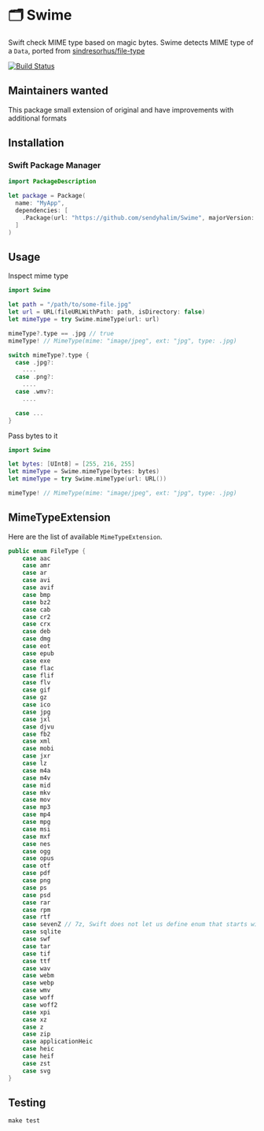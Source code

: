 # 🗂 Swime
Swift check MIME type based on magic bytes. Swime detects MIME type of a `Data`, ported from [sindresorhus/file-type](https://github.com/sindresorhus/file-type)

[![Build Status](https://travis-ci.org/sendyhalim/Swime.svg?branch=master)](https://travis-ci.org/sendyhalim/Swime)

## Maintainers wanted
This package small extension of original and have improvements with additional formats

## Installation
### Swift Package Manager
```swift
import PackageDescription

let package = Package(
  name: "MyApp",
  dependencies: [
    .Package(url: "https://github.com/sendyhalim/Swime", majorVersion: 3)
  ]
)
```

## Usage

Inspect mime type

```swift
import Swime

let path = "/path/to/some-file.jpg"
let url = URL(fileURLWithPath: path, isDirectory: false)
let mimeType = try Swime.mimeType(url: url)

mimeType?.type == .jpg // true
mimeType! // MimeType(mime: "image/jpeg", ext: "jpg", type: .jpg)

switch mimeType?.type {
  case .jpg?:
    ....
  case .png?:
    ....
  case .wmv?:
    ....

  case ...
}
```

Pass bytes to it
```swift
import Swime

let bytes: [UInt8] = [255, 216, 255]
let mimeType = Swime.mimeType(bytes: bytes)
let mimeType = try Swime.mimeType(url: URL())

mimeType! // MimeType(mime: "image/jpeg", ext: "jpg", type: .jpg)
```

## MimeTypeExtension
Here are the list of available `MimeTypeExtension`.

```swift
public enum FileType {
    case aac
    case amr
    case ar
    case avi
    case avif
    case bmp
    case bz2
    case cab
    case cr2
    case crx
    case deb
    case dmg
    case eot
    case epub
    case exe
    case flac
    case flif
    case flv
    case gif
    case gz
    case ico
    case jpg
    case jxl
    case djvu
    case fb2
    case xml
    case mobi
    case jxr
    case lz
    case m4a
    case m4v
    case mid
    case mkv
    case mov
    case mp3
    case mp4
    case mpg
    case msi
    case mxf
    case nes
    case ogg
    case opus
    case otf
    case pdf
    case png
    case ps
    case psd
    case rar
    case rpm
    case rtf
    case sevenZ // 7z, Swift does not let us define enum that starts with a digit
    case sqlite
    case swf
    case tar
    case tif
    case ttf
    case wav
    case webm
    case webp
    case wmv
    case woff
    case woff2
    case xpi
    case xz
    case z
    case zip
    case applicationHeic
    case heic
    case heif
    case zst
    case svg
}
```

## Testing
```
make test
```

